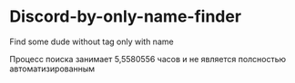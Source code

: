 # Discord-by-only-name-finder
Find some dude without tag only with name

Процесс поиска занимает 5,5580556 часов и не является полсностью автоматизированным
